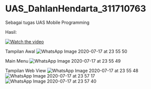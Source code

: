 # UAS_DahlanHendarta_311710763
Sebagai tugas UAS Mobile Programming

Hasil:

[![Watch the video](https://i.imgur.com/vKb2F1B.png)](https://youtu.be/DB0mQpswQ84)

Tampilan Awal
![WhatsApp Image 2020-07-17 at 23 55 50](https://user-images.githubusercontent.com/64016258/87812193-ff72a680-c889-11ea-99b3-8bf982d2692d.jpeg)

Main Menu
![WhatsApp Image 2020-07-17 at 23 55 49](https://user-images.githubusercontent.com/64016258/87812240-10bbb300-c88a-11ea-9b39-4cafa93d3595.jpeg)

Tampilan Web View
![WhatsApp Image 2020-07-17 at 23 55 48](https://user-images.githubusercontent.com/64016258/87812274-1d400b80-c88a-11ea-9ff8-310957c6fb03.jpeg)
![WhatsApp Image 2020-07-17 at 23 57 17](https://user-images.githubusercontent.com/64016258/87812279-1e713880-c88a-11ea-9e60-531ad464e8dc.jpeg)
![WhatsApp Image 2020-07-17 at 23 57 40](https://user-images.githubusercontent.com/64016258/87812284-1f09cf00-c88a-11ea-89c3-6adb162be3fd.jpeg)
